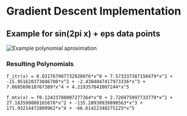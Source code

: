 # Gradient Descent Implementation

## Example for sin(2pi x) + eps data points

![Example polynomial aproximation](./example.png)

### Resulting Polynomials

```
f_itr(x) = 0.031767987732920076*x^0 + 7.573337387150479*x^1 + -15.951620373046708*x^2 + -2.4384047417973336*x^3 + 7.068569618767389*x^4 + 4.219357841007244*x^5

f_mtx(x) = f0.12423788007277264*x^0 + 2.726975997733779*x^1 + 27.183599808165678*x^2 + -135.28938939890563*x^3 + 171.93214472809962*x^4 + -66.61422340275125*x^5
```